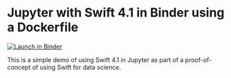 # Jupyter with Swift 4.1 in Binder using a Dockerfile

[![Launch in Binder](http://mybinder.org/badge.svg)](http://mybinder.org/v2/gh/rayh/swift-notebook-demo/master)

This is a simple demo of using Swift 4.1 in Jupyter as part of a proof-of-concept of using Swift for data science. 
